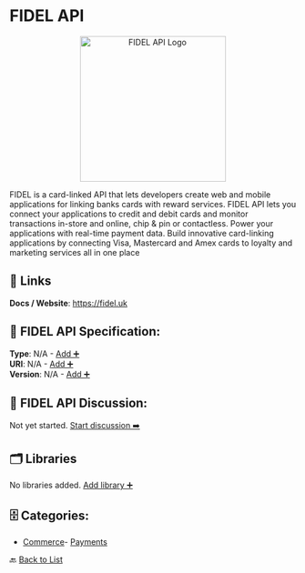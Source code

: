 # FIDEL API
<p align="center">
    <img width="256" src="https://raw.githubusercontent.com/apis-list/apis-list/main/apis/fidel-api/logo_256x256.png" alt="FIDEL API Logo"/>
</p>
FIDEL is a card-linked API that lets developers create web and mobile applications for linking banks cards with reward services. FIDEL API lets you connect your applications to credit and debit cards and monitor transactions in-store and online, chip & pin or contactless. Power your applications with real-time payment data. Build innovative card-linking applications by connecting Visa, Mastercard and Amex cards to loyalty and marketing services all in one place

##  🔗 Links
**Docs / Website**: https://fidel.uk

## 🧬 FIDEL API Specification:
**Type**: N/A - [Add ➕](https://github.com/apis-list/apis-list/edit/main/apis/fidel-api/fidel-api.yaml)  
**URI**: N/A - [Add ➕](https://github.com/apis-list/apis-list/edit/main/apis/fidel-api/fidel-api.yaml)  
**Version**: N/A - [Add ➕](https://github.com/apis-list/apis-list/edit/main/apis/fidel-api/fidel-api.yaml)

## 💬 FIDEL API Discussion:
Not yet started. [Start discussion ➡️](https://github.com/apis-list/apis-list/discussions/new)

## 🗂️ Libraries

No libraries added. [Add library ➕](https://github.com/apis-list/apis-list/edit/main/apis/fidel-api/fidel-api.yaml)    


## 🗄️ Categories:
- [Commerce](https://github.com/apis-list/apis-list#commerce-)- [Payments](https://github.com/apis-list/apis-list#payments-)

🔙  [Back to List](https://github.com/apis-list/apis-list)
